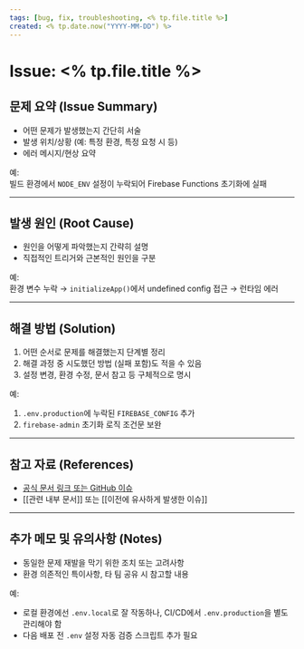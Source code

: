 ```yaml
---
tags: [bug, fix, troubleshooting, <% tp.file.title %>]
created: <% tp.date.now("YYYY-MM-DD") %>
---
```

# Issue: <% tp.file.title %>

## 문제 요약 (Issue Summary)

- 어떤 문제가 발생했는지 간단히 서술  
- 발생 위치/상황 (예: 특정 환경, 특정 요청 시 등)  
- 에러 메시지/현상 요약

예:  
빌드 환경에서 `NODE_ENV` 설정이 누락되어 Firebase Functions 초기화에 실패

---

## 발생 원인 (Root Cause)

- 원인을 어떻게 파악했는지 간략히 설명  
- 직접적인 트리거와 근본적인 원인을 구분

예:  
환경 변수 누락 → `initializeApp()`에서 undefined config 접근 → 런타임 에러

---

## 해결 방법 (Solution)

1. 어떤 순서로 문제를 해결했는지 단계별 정리
2. 해결 과정 중 시도했던 방법 (실패 포함)도 적을 수 있음
3. 설정 변경, 환경 수정, 문서 참고 등 구체적으로 명시

예:
1. `.env.production`에 누락된 `FIREBASE_CONFIG` 추가  
2. `firebase-admin` 초기화 로직 조건문 보완

---

## 참고 자료 (References)

- [공식 문서 링크 또는 GitHub 이슈](https://example.com)
- [[관련 내부 문서]] 또는 [[이전에 유사하게 발생한 이슈]]

---

## 추가 메모 및 유의사항 (Notes)

- 동일한 문제 재발을 막기 위한 조치 또는 고려사항  
- 환경 의존적인 특이사항, 타 팀 공유 시 참고할 내용

예:
- 로컬 환경에선 `.env.local`로 잘 작동하나, CI/CD에서 `.env.production`을 별도 관리해야 함  
- 다음 배포 전 `.env` 설정 자동 검증 스크립트 추가 필요